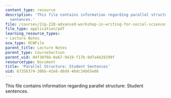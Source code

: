 ```yaml
---
content_type: resource
description: 'This file contains information regarding parallel structure: Student
  sentences.'
file: /courses/21g-228-advanced-workshop-in-writing-for-social-sciences-and-architecture-els-spring-2007/6735637430bb42e8d6dd48dc34b65e66_MIT21G.228S07_parallel_str.pdf
file_type: application/pdf
learning_resource_types:
- Lecture Notes
ocw_type: OCWFile
parent_title: Lecture Notes
parent_type: CourseSection
parent_uid: 04f30f6b-0a67-9419-f17b-9d7a4b29299f
resourcetype: Document
title: 'Parallel Structure: Student Sentences'
uid: 67356374-30bb-42e8-d6dd-48dc34b65e66
---
```

This file contains information regarding parallel structure: Student sentences.

